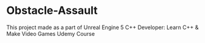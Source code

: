 # Obstacle-Assault
This project made as a part of Unreal Engine 5 C++ Developer: Learn C++ &amp; Make Video Games Udemy Course
